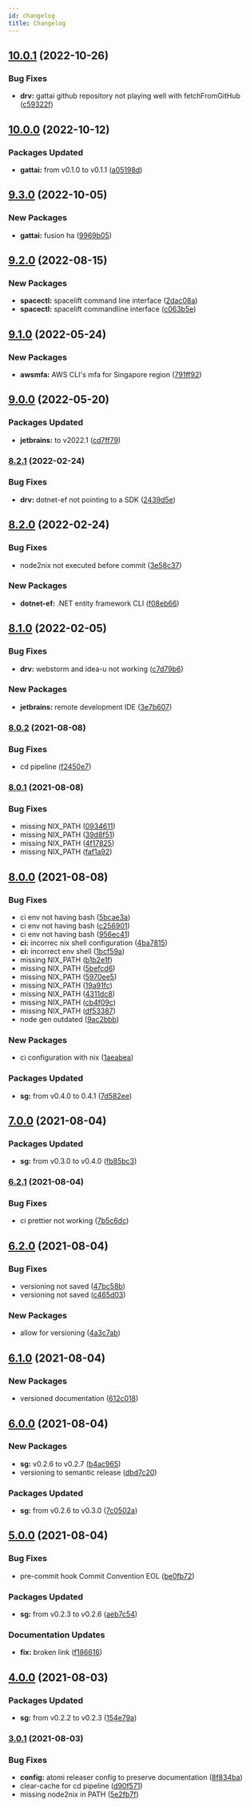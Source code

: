 ```yaml
---
id: changelog
title: Changelog
---
```


## [10.0.1](https://github.com/kirinnee/test-nix-repo/compare/v10.0.0...v10.0.1) (2022-10-26)

### Bug Fixes

- **drv:** gattai github repository not playing well with fetchFromGitHub ([c59322f](https://github.com/kirinnee/test-nix-repo/commit/c59322f10f8e23787c73b53c093d2a34457c2fa6))

## [10.0.0](https://github.com/kirinnee/test-nix-repo/compare/v9.3.0...v10.0.0) (2022-10-12)

### Packages Updated

- **gattai:** from v0.1.0 to v0.1.1 ([a05198d](https://github.com/kirinnee/test-nix-repo/commit/a05198d8c7c4fa4c5386b68753719a6980274da1))

## [9.3.0](https://github.com/kirinnee/test-nix-repo/compare/v9.2.0...v9.3.0) (2022-10-05)

### New Packages

- **gattai:** fusion ha ([9969b05](https://github.com/kirinnee/test-nix-repo/commit/9969b053e1efb10413e8b804c00968cf7bbe4c2b))

## [9.2.0](https://github.com/kirinnee/test-nix-repo/compare/v9.1.0...v9.2.0) (2022-08-15)

### New Packages

- **spacectl:** spacelift command line interface ([2dac08a](https://github.com/kirinnee/test-nix-repo/commit/2dac08a1b80d7ffdbc81c4003ed7f2599bda842e))
- **spacectl:** spacelift commandline interface ([c063b5e](https://github.com/kirinnee/test-nix-repo/commit/c063b5ea4e8a7fa9f27b15242c8d4cd8fd5557b6))

## [9.1.0](https://github.com/kirinnee/test-nix-repo/compare/v9.0.0...v9.1.0) (2022-05-24)

### New Packages

- **awsmfa:** AWS CLI's mfa for Singapore region ([791ff92](https://github.com/kirinnee/test-nix-repo/commit/791ff92ddbb1922fc5ab677f4b1fca1253d4353d))

## [9.0.0](https://github.com/kirinnee/test-nix-repo/compare/v8.2.1...v9.0.0) (2022-05-20)

### Packages Updated

- **jetbrains:** to v2022.1 ([cd7ff79](https://github.com/kirinnee/test-nix-repo/commit/cd7ff793b3585caea66a981162118384ae0c0b4d))

### [8.2.1](https://github.com/kirinnee/test-nix-repo/compare/v8.2.0...v8.2.1) (2022-02-24)

### Bug Fixes

- **drv:** dotnet-ef not pointing to a SDK ([2439d5e](https://github.com/kirinnee/test-nix-repo/commit/2439d5ebe48cd28213ca9a4ab4e86989896f6234))

## [8.2.0](https://github.com/kirinnee/test-nix-repo/compare/v8.1.0...v8.2.0) (2022-02-24)

### Bug Fixes

- node2nix not executed before commit ([3e58c37](https://github.com/kirinnee/test-nix-repo/commit/3e58c37d95c819c4f4a7063fc9c5e2305f289e62))

### New Packages

- **dotnet-ef:** .NET entity framework CLI ([f08eb66](https://github.com/kirinnee/test-nix-repo/commit/f08eb6678dfdc9ae506e3bbbae9b4d8f96581b2f))

## [8.1.0](https://github.com/kirinnee/test-nix-repo/compare/v8.0.2...v8.1.0) (2022-02-05)

### Bug Fixes

- **drv:** webstorm and idea-u not working ([c7d79b6](https://github.com/kirinnee/test-nix-repo/commit/c7d79b6ee40567ea25d14c72384eeef805751be3))

### New Packages

- **jetbrains:** remote development IDE ([3e7b607](https://github.com/kirinnee/test-nix-repo/commit/3e7b60783a0849fa92b044265ac2eee539a5aac7))

### [8.0.2](https://github.com/kirinnee/test-nix-repo/compare/v8.0.1...v8.0.2) (2021-08-08)

### Bug Fixes

- cd pipeline ([f2450e7](https://github.com/kirinnee/test-nix-repo/commit/f2450e77ee0fe0c4ed3ca09633a1ebe195cb57f8))

### [8.0.1](https://github.com/kirinnee/test-nix-repo/compare/v8.0.0...v8.0.1) (2021-08-08)

### Bug Fixes

- missing NIX_PATH ([0934611](https://github.com/kirinnee/test-nix-repo/commit/0934611021e662e27b6ff8f950e210be49f35474))
- missing NIX_PATH ([39d8f51](https://github.com/kirinnee/test-nix-repo/commit/39d8f514f21eda3117b42c3cf84aff2cab4f30a1))
- missing NIX_PATH ([4f17825](https://github.com/kirinnee/test-nix-repo/commit/4f178259af5b45c9c83d9f680424d4cfb3b37b0d))
- missing NIX_PATH ([faf1a92](https://github.com/kirinnee/test-nix-repo/commit/faf1a926300c410989ea5827f2275f3d0a7f0a06))

## [8.0.0](https://github.com/kirinnee/test-nix-repo/compare/v7.0.0...v8.0.0) (2021-08-08)

### Bug Fixes

- ci env not having bash ([5bcae3a](https://github.com/kirinnee/test-nix-repo/commit/5bcae3a8a936d751274042558f35adbded734e91))
- ci env not having bash ([c256901](https://github.com/kirinnee/test-nix-repo/commit/c2569017a11019a164b447d727d493f8b8dfb182))
- ci env not having bash ([956ec41](https://github.com/kirinnee/test-nix-repo/commit/956ec41b8c822a66ec1dc28722a796f2c42576f5))
- **ci:** incorrec nix shell configuration ([4ba7815](https://github.com/kirinnee/test-nix-repo/commit/4ba781561c997ae7b9c1af5c69efc38fb9b23470))
- **ci:** incorrect env shell ([1bcf59a](https://github.com/kirinnee/test-nix-repo/commit/1bcf59a67be4f30f52b2c0c08d80f7044a7fc05e))
- missing NIX_PATH ([b1b2e1f](https://github.com/kirinnee/test-nix-repo/commit/b1b2e1fec24d253b9b88dc9ac4c237dd540c35b4))
- missing NIX_PATH ([5befcd6](https://github.com/kirinnee/test-nix-repo/commit/5befcd6b71e963306dcc698c4fc60c8e33e3cd4d))
- missing NIX_PATH ([5970ee5](https://github.com/kirinnee/test-nix-repo/commit/5970ee5ccaf681395a19632c51aa65a71ef3e3f6))
- missing NIX_PATH ([19a91fc](https://github.com/kirinnee/test-nix-repo/commit/19a91fc26a5714db68261f55625b289d7093f933))
- missing NIX_PATH ([4311dc8](https://github.com/kirinnee/test-nix-repo/commit/4311dc8f251a7a797dbcfa3b57a072adf98b4973))
- missing NIX_PATH ([cb4f09c](https://github.com/kirinnee/test-nix-repo/commit/cb4f09c87f483c26cd4037fc1bb6fd00d379aaa3))
- missing NIX_PATH ([df53387](https://github.com/kirinnee/test-nix-repo/commit/df5338753b015e3699ab79b751d7daa466b0f78e))
- node gen outdated ([9ac2bbb](https://github.com/kirinnee/test-nix-repo/commit/9ac2bbb46d842763acbe505e878c421c7005b9eb))

### New Packages

- ci configuration with nix ([1aeabea](https://github.com/kirinnee/test-nix-repo/commit/1aeabeaf443223974a37a9222ce5ab489cfc7375))

### Packages Updated

- **sg:** from v0.4.0 to 0.4.1 ([7d582ee](https://github.com/kirinnee/test-nix-repo/commit/7d582eee09df032de3de12b1ba972836d0cf07af))

## [7.0.0](https://github.com/kirinnee/test-nix-repo/compare/v6.2.1...v7.0.0) (2021-08-04)

### Packages Updated

- **sg:** from v0.3.0 to v0.4.0 ([fb85bc3](https://github.com/kirinnee/test-nix-repo/commit/fb85bc35b6882093d1b0ddfe74f79db0563e9543))

### [6.2.1](https://github.com/kirinnee/test-nix-repo/compare/v6.2.0...v6.2.1) (2021-08-04)

### Bug Fixes

- ci prettier not working ([7b5c6dc](https://github.com/kirinnee/test-nix-repo/commit/7b5c6dc4c38ff0c33e5f7a4f59c090f6cee44b54))

## [6.2.0](https://github.com/kirinnee/test-nix-repo/compare/v6.1.0...v6.2.0) (2021-08-04)

### Bug Fixes

- versioning not saved ([47bc58b](https://github.com/kirinnee/test-nix-repo/commit/47bc58bbd3c4e329cd24b3c34a92756a1bff7449))
- versioning not saved ([c465d03](https://github.com/kirinnee/test-nix-repo/commit/c465d03fd1e28c7832d3a8eabbf50035d21473ca))

### New Packages

- allow for versioning ([4a3c7ab](https://github.com/kirinnee/test-nix-repo/commit/4a3c7abecb77bdd469408e9fae8cc1da4ba715f4))

## [6.1.0](https://github.com/kirinnee/test-nix-repo/compare/v6.0.0...v6.1.0) (2021-08-04)

### New Packages

- versioned documentation ([612c018](https://github.com/kirinnee/test-nix-repo/commit/612c018878fb4837cfe3147529f9116c9aff6c06))

## [6.0.0](https://github.com/kirinnee/test-nix-repo/compare/v5.0.0...v6.0.0) (2021-08-04)

### New Packages

- **sg:** v0.2.6 to v0.2.7 ([b4ac965](https://github.com/kirinnee/test-nix-repo/commit/b4ac9651f98cbad5e5fef8dbe53359d2e35ca37c))
- versioning to semantic release ([dbd7c20](https://github.com/kirinnee/test-nix-repo/commit/dbd7c20fd43569d3935c57daa0fda3b0341ff963))

### Packages Updated

- **sg:** from v0.2.6 to v0.3.0 ([7c0502a](https://github.com/kirinnee/test-nix-repo/commit/7c0502a4fba2523d440014afe589963b4a47416b))

## [5.0.0](https://github.com/kirinnee/test-nix-repo/compare/v4.0.0...v5.0.0) (2021-08-04)

### Bug Fixes

- pre-commit hook Commit Convention EOL ([be0fb72](https://github.com/kirinnee/test-nix-repo/commit/be0fb72f8d860dda77dc794ec48d6152dac45ad4))

### Packages Updated

- **sg:** from v0.2.3 to v0.2.6 ([aeb7c54](https://github.com/kirinnee/test-nix-repo/commit/aeb7c5418957b56edae54abd0307ee5cbedfaf77))

### Documentation Updates

- **fix:** broken link ([f186616](https://github.com/kirinnee/test-nix-repo/commit/f186616745fbf2b974b8d7288af4a5e71af80897))

## [4.0.0](https://github.com/kirinnee/test-nix-repo/compare/v3.0.1...v4.0.0) (2021-08-03)

### Packages Updated

- **sg:** from v0.2.2 to v0.2.3 ([154e79a](https://github.com/kirinnee/test-nix-repo/commit/154e79afcc1e170983f99699c6eecbe80396dbc7))

### [3.0.1](https://github.com/kirinnee/test-nix-repo/compare/v3.0.0...v3.0.1) (2021-08-03)

### Bug Fixes

- **config:** atomi releaser config to preserve documentation ([8f834ba](https://github.com/kirinnee/test-nix-repo/commit/8f834baa6e85724ba2011420095cf930f3815f9b))
- clear-cache for cd pipeline ([d90f571](https://github.com/kirinnee/test-nix-repo/commit/d90f571a28956d1cd4ac8960452646f0643646da))
- missing node2nix in PATH ([5e2fb7f](https://github.com/kirinnee/test-nix-repo/commit/5e2fb7f8414889ffdd4ee787ef244c94675a6f11))
